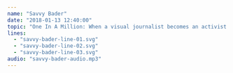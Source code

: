 ```yaml
---
name: "Savvy Bader"
date: "2018-01-13 12:40:00"
topic: "One In A Million: When a visual journalist becomes an activist."
lines: 
  - "savvy-bader-line-01.svg"
  - "savvy-bader-line-02.svg"
  - "savvy-bader-line-03.svg"
audio: "savvy-bader-audio.mp3"
---
```

